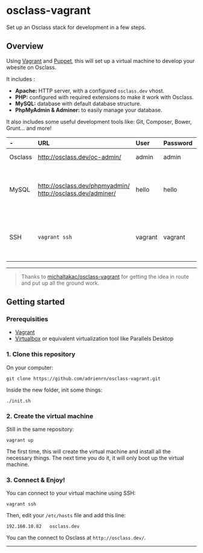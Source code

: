 
# osclass-vagrant

Set up an Osclass stack for development in a few steps.

## Overview

Using [Vagrant](https://www.vagrantup.com/) and [Puppet](https://www.puppet.com/), this will set up a virtual machine to develop your wbesite on Osclass.

It includes :

- **Apache:** HTTP server, with a configured `osclass.dev` vhost.
- **PHP:** configured with required extensions to make it work with Osclass.
- **MySQL:** database with default database structure.
- **PhpMyAdmin & Adminer:** to easily manage your database.

It also includes some useful development tools like: Git, Composer, Bower, Grunt... and more!

| -              | URL                            | User    | Password  | Comments |
| :------------- | :-------------                 | :-----  | :-------- | :------- |
| Osclass        | http://osclass.dev/oc-admin/   | admin   | admin     | Use /oc-admin/ |
| MySQL          | http://osclass.dev/phpmyadmin/<br />http://osclass.dev/adminer/ | hello   | hello     | For CLI access, `root` has no password by default. |
| SSH            | `vagrant ssh`                  | vagrant | vagrant   | vagrant user is sudoers, use `sudo` to make root actions. |

---

> Thanks to [michaltakac/osclass-vagrant](http://github.com/michaltakac/osclass-vagrant) for getting the idea in route and put up all the ground work.

## Getting started

### Prerequisities

- [Vagrant](https://www.vagrantup.com/)
- [Virtualbox](https://www.virtualbox.org/) or equivalent virtualization tool like Parallels Desktop

### 1. Clone this repository

On your computer:

```
git clone https://github.com/adrienrn/osclass-vagrant.git
```

Inside the new folder, init some things:

```
./init.sh
```

### 2. Create the virtual machine

Still in the same repository:

```
vagrant up
```

The first time, this will create the virtual machine and install all the necessary things. The next time you do it, it will only boot up the virtual machine.

### 3. Connect & Enjoy!

You can connect to your virtual machine using SSH:

```
vagrant ssh
```

Then, edit your `/etc/hosts` file and add this line:

```
192.168.10.82   osclass.dev
```

You can the connect to Osclass at `http://osclass.dev/`.

---
